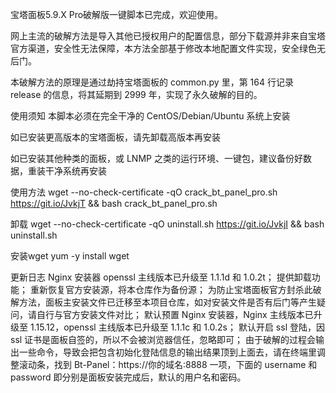  
宝塔面板5.9.X Pro破解版一键脚本已完成，欢迎使用。

网上主流的破解方法是导入其他已授权用户的配置信息，部分下载源并非来自宝塔官方渠道，安全性无法保障，本方法全部基于修改本地配置文件实现，安全绿色无后门。

本破解方法的原理是通过劫持宝塔面板的 common.py 里，第 164 行记录 release 的信息，将其延期到 2999 年，实现了永久破解的目的。

使用须知
本脚本必须在完全干净的 CentOS/Debian/Ubuntu 系统上安装

如已安装更高版本的宝塔面板，请先卸载高版本再安装

如已安装其他种类的面板，或 LNMP 之类的运行环境、一键包，建议备份好数据，重装干净系统再安装

使用方法
wget --no-check-certificate -qO crack_bt_panel_pro.sh https://git.io/JvkjT && bash crack_bt_panel_pro.sh

卸载
wget --no-check-certificate -qO uninstall.sh https://git.io/JvkjI && bash uninstall.sh

安装wget
yum -y install wget

更新日志
Nginx 安装器 openssl 主线版本已升级至 1.1.1d 和 1.0.2t；
提供卸载功能；
重新恢复官方安装源，将本仓库作为备份源；
为防止宝塔面板官方封杀此破解方法，面板主安装文件已迁移至本项目仓库，如对安装文件是否有后门等产生疑问，请自行与官方安装文件对比；
默认预置 Nginx 安装器，Nginx 主线版本已升级至 1.15.12，openssl 主线版本已升级至 1.1.1c 和 1.0.2s；
默认开启 ssl 登陆，因 ssl 证书是面板自签的，所以不会被浏览器信任，忽略即可；
由于破解的过程会输出一些命令，导致会把包含初始化登陆信息的输出结果顶到上面去，请在终端里调整滚动条，找到 Bt-Panel：https://你的域名:8888 一项，下面的 username 和 password 即分别是面板安装完成后，默认的用户名和密码。
